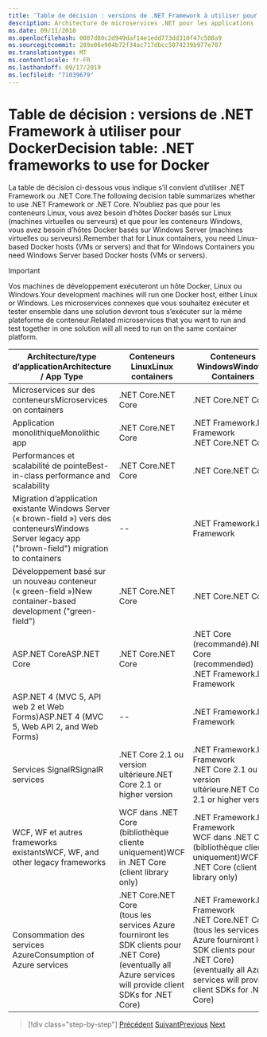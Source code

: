 ```yaml
---
title: 'Table de décision : versions de .NET Framework à utiliser pour Docker'
description: Architecture de microservices .NET pour les applications .NET en conteneur | Table de décision, versions de .NET Framework à utiliser pour Docker
ms.date: 09/11/2018
ms.openlocfilehash: 0087d80c2d949daf14e1edd773dd310f47c508a9
ms.sourcegitcommit: 289e06e904b72f34ac717dbcc5074239b977e707
ms.translationtype: MT
ms.contentlocale: fr-FR
ms.lasthandoff: 09/17/2019
ms.locfileid: "71039679"
---
```

# <a name="decision-table-net-frameworks-to-use-for-docker"></a><span data-ttu-id="46a23-104">Table de décision : versions de .NET Framework à utiliser pour Docker</span><span class="sxs-lookup"><span data-stu-id="46a23-104">Decision table: .NET frameworks to use for Docker</span></span>

<span data-ttu-id="46a23-105">La table de décision ci-dessous vous indique s’il convient d’utiliser .NET Framework ou .NET Core.</span><span class="sxs-lookup"><span data-stu-id="46a23-105">The following decision table summarizes whether to use .NET Framework or .NET Core.</span></span> <span data-ttu-id="46a23-106">N’oubliez pas que pour les conteneurs Linux, vous avez besoin d’hôtes Docker basés sur Linux (machines virtuelles ou serveurs) et que pour les conteneurs Windows, vous avez besoin d’hôtes Docker basés sur Windows Server (machines virtuelles ou serveurs).</span><span class="sxs-lookup"><span data-stu-id="46a23-106">Remember that for Linux containers, you need Linux-based Docker hosts (VMs or servers) and that for Windows Containers you need Windows Server based Docker hosts (VMs or servers).</span></span>

> [!IMPORTANT]
> <span data-ttu-id="46a23-107">Vos machines de développement exécuteront un hôte Docker, Linux ou Windows.</span><span class="sxs-lookup"><span data-stu-id="46a23-107">Your development machines will run one Docker host, either Linux or Windows.</span></span> <span data-ttu-id="46a23-108">Les microservices connexes que vous souhaitez exécuter et tester ensemble dans une solution devront tous s’exécuter sur la même plateforme de conteneur.</span><span class="sxs-lookup"><span data-stu-id="46a23-108">Related microservices that you want to run and test together in one solution will all need to run on the same container platform.</span></span>

| <span data-ttu-id="46a23-109">Architecture/type d’application</span><span class="sxs-lookup"><span data-stu-id="46a23-109">Architecture / App Type</span></span> | <span data-ttu-id="46a23-110">Conteneurs Linux</span><span class="sxs-lookup"><span data-stu-id="46a23-110">Linux containers</span></span> | <span data-ttu-id="46a23-111">Conteneurs Windows</span><span class="sxs-lookup"><span data-stu-id="46a23-111">Windows Containers</span></span> |
|-------------------------|------------------|--------------------|
| <span data-ttu-id="46a23-112">Microservices sur des conteneurs</span><span class="sxs-lookup"><span data-stu-id="46a23-112">Microservices on containers</span></span> | <span data-ttu-id="46a23-113">.NET Core</span><span class="sxs-lookup"><span data-stu-id="46a23-113">.NET Core</span></span> | <span data-ttu-id="46a23-114">.NET Core</span><span class="sxs-lookup"><span data-stu-id="46a23-114">.NET Core</span></span> |
| <span data-ttu-id="46a23-115">Application monolithique</span><span class="sxs-lookup"><span data-stu-id="46a23-115">Monolithic app</span></span> | <span data-ttu-id="46a23-116">.NET Core</span><span class="sxs-lookup"><span data-stu-id="46a23-116">.NET Core</span></span> | <span data-ttu-id="46a23-117">.NET Framework</span><span class="sxs-lookup"><span data-stu-id="46a23-117">.NET Framework</span></span> <br/> <span data-ttu-id="46a23-118">.NET Core</span><span class="sxs-lookup"><span data-stu-id="46a23-118">.NET Core</span></span> |
| <span data-ttu-id="46a23-119">Performances et scalabilité de pointe</span><span class="sxs-lookup"><span data-stu-id="46a23-119">Best-in-class performance and scalability</span></span> | <span data-ttu-id="46a23-120">.NET Core</span><span class="sxs-lookup"><span data-stu-id="46a23-120">.NET Core</span></span> | <span data-ttu-id="46a23-121">.NET Core</span><span class="sxs-lookup"><span data-stu-id="46a23-121">.NET Core</span></span> |
| <span data-ttu-id="46a23-122">Migration d’application existante Windows Server (« brown-field ») vers des conteneurs</span><span class="sxs-lookup"><span data-stu-id="46a23-122">Windows Server legacy app ("brown-field") migration to containers</span></span> | -- | <span data-ttu-id="46a23-123">.NET Framework</span><span class="sxs-lookup"><span data-stu-id="46a23-123">.NET Framework</span></span> |
| <span data-ttu-id="46a23-124">Développement basé sur un nouveau conteneur (« green-field »)</span><span class="sxs-lookup"><span data-stu-id="46a23-124">New container-based development ("green-field")</span></span> | <span data-ttu-id="46a23-125">.NET Core</span><span class="sxs-lookup"><span data-stu-id="46a23-125">.NET Core</span></span> | <span data-ttu-id="46a23-126">.NET Core</span><span class="sxs-lookup"><span data-stu-id="46a23-126">.NET Core</span></span> |
| <span data-ttu-id="46a23-127">ASP.NET Core</span><span class="sxs-lookup"><span data-stu-id="46a23-127">ASP.NET Core</span></span> | <span data-ttu-id="46a23-128">.NET Core</span><span class="sxs-lookup"><span data-stu-id="46a23-128">.NET Core</span></span> | <span data-ttu-id="46a23-129">.NET Core (recommandé)</span><span class="sxs-lookup"><span data-stu-id="46a23-129">.NET Core (recommended)</span></span> <br/> <span data-ttu-id="46a23-130">.NET Framework</span><span class="sxs-lookup"><span data-stu-id="46a23-130">.NET Framework</span></span> |
| <span data-ttu-id="46a23-131">ASP.NET 4 (MVC 5, API web 2 et Web Forms)</span><span class="sxs-lookup"><span data-stu-id="46a23-131">ASP.NET 4 (MVC 5, Web API 2, and Web Forms)</span></span> | -- | <span data-ttu-id="46a23-132">.NET Framework</span><span class="sxs-lookup"><span data-stu-id="46a23-132">.NET Framework</span></span> |
| <span data-ttu-id="46a23-133">Services SignalR</span><span class="sxs-lookup"><span data-stu-id="46a23-133">SignalR services</span></span> | <span data-ttu-id="46a23-134">.NET Core 2.1 ou version ultérieure</span><span class="sxs-lookup"><span data-stu-id="46a23-134">.NET Core 2.1 or higher version</span></span> | <span data-ttu-id="46a23-135">.NET Framework</span><span class="sxs-lookup"><span data-stu-id="46a23-135">.NET Framework</span></span> <br/> <span data-ttu-id="46a23-136">.NET Core 2.1 ou version ultérieure</span><span class="sxs-lookup"><span data-stu-id="46a23-136">.NET Core 2.1 or higher version</span></span> |
| <span data-ttu-id="46a23-137">WCF, WF et autres frameworks existants</span><span class="sxs-lookup"><span data-stu-id="46a23-137">WCF, WF, and other legacy frameworks</span></span> | <span data-ttu-id="46a23-138">WCF dans .NET Core (bibliothèque cliente uniquement)</span><span class="sxs-lookup"><span data-stu-id="46a23-138">WCF in .NET Core (client library only)</span></span> | <span data-ttu-id="46a23-139">.NET Framework</span><span class="sxs-lookup"><span data-stu-id="46a23-139">.NET Framework</span></span> <br/> <span data-ttu-id="46a23-140">WCF dans .NET Core (bibliothèque cliente uniquement)</span><span class="sxs-lookup"><span data-stu-id="46a23-140">WCF in .NET Core (client library only)</span></span> |
| <span data-ttu-id="46a23-141">Consommation des services Azure</span><span class="sxs-lookup"><span data-stu-id="46a23-141">Consumption of Azure services</span></span> | <span data-ttu-id="46a23-142">.NET Core</span><span class="sxs-lookup"><span data-stu-id="46a23-142">.NET Core</span></span> <br/> <span data-ttu-id="46a23-143">(tous les services Azure fourniront les SDK clients pour .NET Core)</span><span class="sxs-lookup"><span data-stu-id="46a23-143">(eventually all Azure services will provide client SDKs for .NET Core)</span></span> | <span data-ttu-id="46a23-144">.NET Framework</span><span class="sxs-lookup"><span data-stu-id="46a23-144">.NET Framework</span></span> <br/> <span data-ttu-id="46a23-145">.NET Core</span><span class="sxs-lookup"><span data-stu-id="46a23-145">.NET Core</span></span> <br/> <span data-ttu-id="46a23-146">(tous les services Azure fourniront les SDK clients pour .NET Core)</span><span class="sxs-lookup"><span data-stu-id="46a23-146">(eventually all Azure services will provide client SDKs for .NET Core)</span></span> |

>[!div class="step-by-step"]
><span data-ttu-id="46a23-147">[Précédent](net-framework-container-scenarios.md)
>[Suivant](net-container-os-targets.md)</span><span class="sxs-lookup"><span data-stu-id="46a23-147">[Previous](net-framework-container-scenarios.md)
[Next](net-container-os-targets.md)</span></span>
